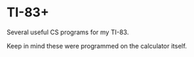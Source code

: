 TI-83+
======

Several useful CS programs for my TI-83.

Keep in mind these were programmed on the calculator itself. 
